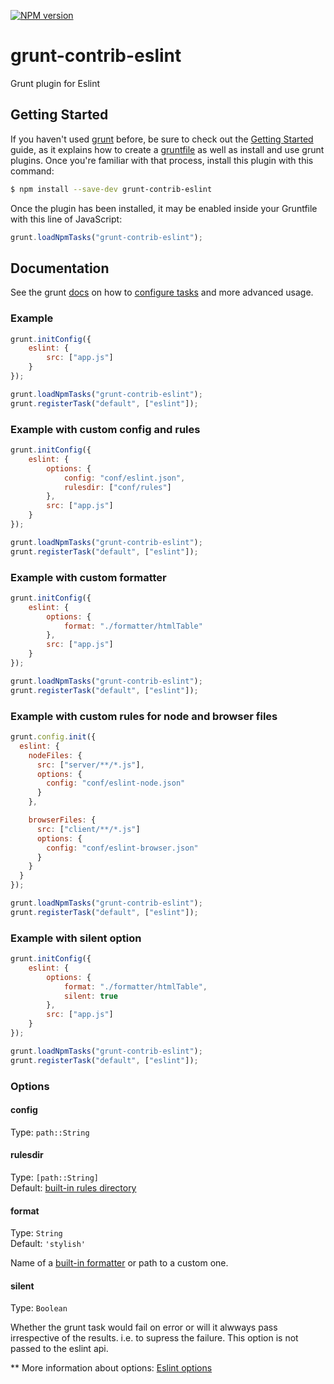 [![NPM version](https://badge.fury.io/js/grunt-contrib-eslint.svg)](http://badge.fury.io/js/grunt-contrib-eslint)

grunt-contrib-eslint
====================

Grunt plugin for Eslint

## Getting Started

If you haven't used [grunt][] before, be sure to check out the [Getting Started][] guide, as it explains how to create a [gruntfile][Getting Started] as well as install and use grunt plugins. Once you're familiar with that process, install this plugin with this command:

```bash
$ npm install --save-dev grunt-contrib-eslint
```

Once the plugin has been installed, it may be enabled inside your Gruntfile with this line of JavaScript:

```js
grunt.loadNpmTasks("grunt-contrib-eslint");
```

[grunt]: http://gruntjs.com
[Getting Started]: https://github.com/gruntjs/grunt/wiki/Getting-started


## Documentation

See the grunt [docs](https://github.com/gruntjs/grunt/wiki) on how to [configure tasks](https://github.com/gruntjs/grunt/wiki/Configuring-tasks) and more advanced usage.

### Example

```js
grunt.initConfig({
	eslint: {					
		src: ["app.js"]
	}
});

grunt.loadNpmTasks("grunt-contrib-eslint");
grunt.registerTask("default", ["eslint"]);
```

### Example with custom config and rules

```js
grunt.initConfig({
	eslint: {					
		options: {
			config: "conf/eslint.json",	
			rulesdir: ["conf/rules"]		
		},
		src: ["app.js"]
	}
});

grunt.loadNpmTasks("grunt-contrib-eslint");
grunt.registerTask("default", ["eslint"]);
```

### Example with custom formatter

```js
grunt.initConfig({
	eslint: {						
		options: {
			format: "./formatter/htmlTable"
		},
		src: ["app.js"]		
	}
});

grunt.loadNpmTasks("grunt-contrib-eslint");
grunt.registerTask("default", ["eslint"]);
```

### Example with custom rules for node and browser files

```js
grunt.config.init({
  eslint: {
    nodeFiles: {
      src: ["server/**/*.js"],
      options: {
        config: "conf/eslint-node.json"
      }
    },

    browserFiles: {
      src: ["client/**/*.js"]
      options: {
        config: "conf/eslint-browser.json"
      }
    }
  }
});

grunt.loadNpmTasks("grunt-contrib-eslint");
grunt.registerTask("default", ["eslint"]);
```

### Example with silent option

```js
grunt.initConfig({
	eslint: {						
		options: {
			format: "./formatter/htmlTable",
			silent: true
		},
		src: ["app.js"]		
	}
});

grunt.loadNpmTasks("grunt-contrib-eslint");
grunt.registerTask("default", ["eslint"]);
```

  
### Options

#### config

Type: `path::String`  

#### rulesdir

Type: `[path::String]`  
Default: [built-in rules directory](https://github.com/nzakas/eslint/tree/master/lib/rules)

#### format

Type: `String`  
Default: `'stylish'`

Name of a [built-in formatter](https://github.com/nzakas/eslint/tree/master/lib/formatters) or path to a custom one.

#### silent

Type: `Boolean`

Whether the grunt task would fail on error or will it alwways pass irrespective of the results.
i.e. to supress the failure.
This option is not passed to the eslint api.

** More information about options: [Eslint options]

[Eslint options]: https://github.com/eslint/eslint/tree/master/docs/command-line-interface#options
